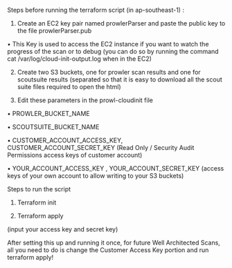 Steps before running the terraform script (in ap-southeast-1) :

1.	Create an EC2 key pair named prowlerParser and paste the public key to the file prowlerParser.pub

  •	This Key is  used to access the EC2  instance if you want to watch the progress of the scan or to debug (you can do so by running the command cat /var/log/cloud-init-output.log when in the EC2) 

2.	Create two S3 buckets, one for prowler scan results and one for scoutsuite results (separated so that it is easy to download all the scout suite files required to open the html)

3.	Edit these parameters in the prowl-cloudinit file  

  •	PROWLER_BUCKET_NAME

  •	SCOUTSUITE_BUCKET_NAME

  •	CUSTOMER_ACCOUNT_ACCESS_KEY, CUSTOMER_ACCOUNT_SECRET_KEY (Read Only / Security Audit Permissions access keys of customer account)

  •	YOUR_ACCOUNT_ACCESS_KEY , YOUR_ACCOUNT_SECRET_KEY (access keys of your own account to allow writing to your S3 buckets)





Steps to run the script 

1. Terraform init

2. Terraform apply 

(input your access key and secret key)


After setting this up and running it once, for future Well Architected Scans, all you need to do is change the Customer Access Key portion and run terraform apply!

